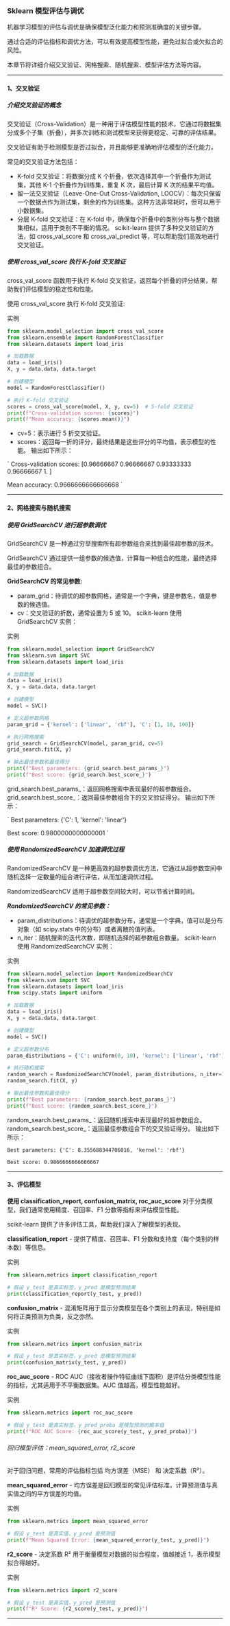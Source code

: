 ### Sklearn 模型评估与调优
机器学习模型的评估与调优是确保模型泛化能力和预测准确度的关键步骤。

通过合适的评估指标和调优方法，可以有效提高模型性能，避免过拟合或欠拟合的风险。

本章节将详细介绍交叉验证、网格搜索、随机搜索、模型评估方法等内容。
***
#### 1、交叉验证
##### 介绍交叉验证的概念
交叉验证（Cross-Validation）是一种用于评估模型性能的技术，它通过将数据集分成多个子集（折叠），并多次训练和测试模型来获得更稳定、可靠的评估结果。

交叉验证有助于检测模型是否过拟合，并且能够更准确地评估模型的泛化能力。

常见的交叉验证方法包括：

 - K-fold 交叉验证：将数据分成 K 个折叠，依次选择其中一个折叠作为测试集，其他 K-1 个折叠作为训练集，重复 K 次，最后计算 K 次的结果平均值。
 - 留一法交叉验证（Leave-One-Out Cross-Validation, LOOCV）：每次只保留一个数据点作为测试集，剩余的作为训练集。这种方法非常耗时，但可以用于小数据集。
 - 分层 K-fold 交叉验证：在 K-fold 中，确保每个折叠中的类别分布与整个数据集相似，适用于类别不平衡的情况。
scikit-learn 提供了多种交叉验证的方法，如 cross_val_score 和 cross_val_predict 等，可以帮助我们高效地进行交叉验证。

##### 使用 cross_val_score 执行 K-fold 交叉验证
cross_val_score 函数用于执行 K-fold 交叉验证，返回每个折叠的评分结果，帮助我们评估模型的稳定性和性能。

使用 cross_val_score 执行 K-fold 交叉验证:

实例
```python
from sklearn.model_selection import cross_val_score
from sklearn.ensemble import RandomForestClassifier
from sklearn.datasets import load_iris

# 加载数据
data = load_iris()
X, y = data.data, data.target

# 创建模型
model = RandomForestClassifier()

# 执行 K-fold 交叉验证
scores = cross_val_score(model, X, y, cv=5)  # 5-fold 交叉验证
print(f"Cross-validation scores: {scores}")
print(f"Mean accuracy: {scores.mean()}")
```
 - cv=5：表示进行 5 折交叉验证。
 - scores：返回每一折的评分，最终结果是这些评分的平均值，表示模型的性能。
输出如下所示：

`
Cross-validation scores: [0.96666667 0.96666667 0.93333333 0.96666667 1.        ]

Mean accuracy: 0.9666666666666668
`

***
#### 2、网格搜索与随机搜索
##### 使用 GridSearchCV 进行超参数调优
GridSearchCV 是一种通过穷举搜索所有超参数组合来找到最佳超参数的技术。

GridSearchCV 通过提供一组参数的候选值，计算每一种组合的性能，最终选择最佳的参数组合。

**GridSearchCV 的常见参数:**

 - param_grid：待调优的超参数网格，通常是一个字典，键是参数名，值是参数的候选值。
 - cv：交叉验证的折数，通常设置为 5 或 10。
scikit-learn 使用 GridSearchCV 实例：

实例
```python
from sklearn.model_selection import GridSearchCV
from sklearn.svm import SVC
from sklearn.datasets import load_iris

# 加载数据
data = load_iris()
X, y = data.data, data.target

# 创建模型
model = SVC()

# 定义超参数网格
param_grid = {'kernel': ['linear', 'rbf'], 'C': [1, 10, 100]}

# 执行网格搜索
grid_search = GridSearchCV(model, param_grid, cv=5)
grid_search.fit(X, y)

# 输出最佳参数和最佳得分
print(f"Best parameters: {grid_search.best_params_}")
print(f"Best score: {grid_search.best_score_}")
```
grid_search.best_params_：返回网格搜索中表现最好的超参数组合。
grid_search.best_score_：返回最佳参数组合下的交叉验证得分。
输出如下所示：

`
Best parameters: {'C': 1, 'kernel': 'linear'}

Best score: 0.9800000000000001
`

##### 使用 RandomizedSearchCV 加速调优过程
RandomizedSearchCV 是一种更高效的超参数调优方法，它通过从超参数空间中随机选择一定数量的组合进行评估，从而加速调优过程。

RandomizedSearchCV 适用于超参数空间较大时，可以节省计算时间。

***RandomizedSearchCV 的常见参数：***

 - param_distributions：待调优的超参数分布，通常是一个字典，值可以是分布对象（如 scipy.stats 中的分布）或者离散的值列表。
 - n_iter：随机搜索的迭代次数，即随机选择的超参数组合数量。
scikit-learn 使用 RandomizedSearchCV 实例：

实例
```python
from sklearn.model_selection import RandomizedSearchCV
from sklearn.svm import SVC
from sklearn.datasets import load_iris
from scipy.stats import uniform

# 加载数据
data = load_iris()
X, y = data.data, data.target

# 创建模型
model = SVC()

# 定义超参数分布
param_distributions = {'C': uniform(0, 10), 'kernel': ['linear', 'rbf']}

# 执行随机搜索
random_search = RandomizedSearchCV(model, param_distributions, n_iter=10, cv=5)
random_search.fit(X, y)

# 输出最佳参数和最佳得分
print(f"Best parameters: {random_search.best_params_}")
print(f"Best score: {random_search.best_score_}")
```
random_search.best_params_：返回随机搜索中表现最好的超参数组合。
random_search.best_score_：返回最佳参数组合下的交叉验证得分。
输出如下所示：
```
Best parameters: {'C': 8.355688344706016, 'kernel': 'rbf'}

Best score: 0.9866666666666667
```



***
#### 3、评估模型
**使用 classification_report, confusion_matrix, roc_auc_score**
对于分类模型，我们通常使用精度、召回率、F1 分数等指标来评估模型性能。

scikit-learn 提供了许多评估工具，帮助我们深入了解模型的表现。

**classification_report** - 提供了精度、召回率、F1 分数和支持度（每个类别的样本数）等信息。

实例
```python
from sklearn.metrics import classification_report

# 假设 y_test 是真实标签，y_pred 是模型预测结果
print(classification_report(y_test, y_pred))
```
**confusion_matrix** - 混淆矩阵用于显示分类模型在各个类别上的表现，特别是如何将正类预测为负类，反之亦然。

实例
```python
from sklearn.metrics import confusion_matrix

# 假设 y_test 是真实标签，y_pred 是模型预测结果
print(confusion_matrix(y_test, y_pred))
```
**roc_auc_score** - ROC AUC（接收者操作特征曲线下面积）是评估分类模型性能的指标，尤其适用于不平衡数据集。AUC 值越高，模型性能越好。

实例
```python
from sklearn.metrics import roc_auc_score

# 假设 y_test 是真实标签，y_pred_proba 是模型预测的概率值
print(f"ROC AUC Score: {roc_auc_score(y_test, y_pred_proba)}")
```
###### 回归模型评估：mean_squared_error, r2_score
对于回归问题，常用的评估指标包括 均方误差（MSE） 和 决定系数（R²）。

**mean_squared_error** - 均方误差是回归模型的常见评估标准，计算预测值与真实值之间的平方误差的均值。

实例
```python
from sklearn.metrics import mean_squared_error

# 假设 y_test 是真实值，y_pred 是预测值
print(f"Mean Squared Error: {mean_squared_error(y_test, y_pred)}")
```
**r2_score** - 决定系数 R² 用于衡量模型对数据的拟合程度，值越接近 1，表示模型拟合得越好。

实例
```python
from sklearn.metrics import r2_score

# 假设 y_test 是真实值，y_pred 是预测值
print(f"R² Score: {r2_score(y_test, y_pred)}")
```

***


